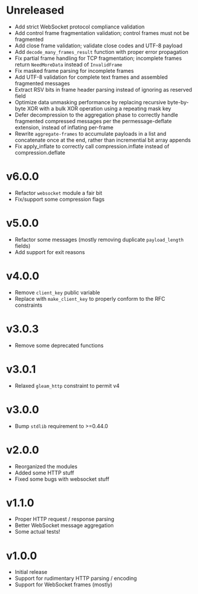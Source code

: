 # Unreleased

- Add strict WebSocket protocol compliance validation
- Add control frame fragmentation validation; control frames must not be fragmented
- Add close frame validation; validate close codes and UTF-8 payload
- Add `decode_many_frames_result` function with proper error propagation
- Fix partial frame handling for TCP fragmentation; incomplete frames return `NeedMoreData` instead of `InvalidFrame`  
- Fix masked frame parsing for incomplete frames
- Add UTF-8 validation for complete text frames and assembled fragmented messages
- Extract RSV bits in frame header parsing instead of ignoring as reserved field
- Optimize data unmasking performance by replacing recursive byte-by-byte XOR with a bulk XOR operation using a repeating mask key
- Defer decompression to the aggregation phase to correctly handle fragmented compressed messages per the permessage-deflate extension, instead of inflating per-frame
- Rewrite `aggregate-frames` to accumulate payloads in a list and concatenate once at the end, rather than incremential bit array appends
- Fix apply_inflate to correctly call compression.inflate instead of compression.deflate

# v6.0.0

- Refactor `websocket` module a fair bit
- Fix/support some compression flags

# v5.0.0

- Refactor some messages (mostly removing duplicate `payload_length` fields)
- Add support for exit reasons

# v4.0.0

- Remove `client_key` public variable
- Replace with `make_client_key` to properly conform to the RFC constraints

# v3.0.3

- Remove some deprecated functions

# v3.0.1

- Relaxed `gleam_http` constraint to permit v4

# v3.0.0

- Bump `stdlib` requirement to >=0.44.0

# v2.0.0

- Reorganized the modules
- Added some HTTP stuff
- Fixed some bugs with websocket stuff

# v1.1.0

- Proper HTTP request / response parsing
- Better WebSocket message aggregation
- Some actual tests!

# v1.0.0

- Initial release
- Support for rudimentary HTTP parsing / encoding
- Support for WebSocket frames (mostly)
